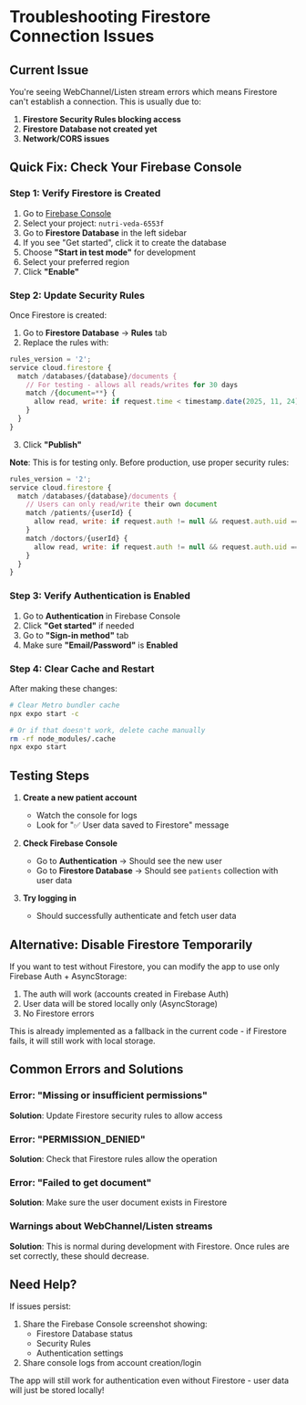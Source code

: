 # Troubleshooting Firestore Connection Issues

## Current Issue
You're seeing WebChannel/Listen stream errors which means Firestore can't establish a connection. This is usually due to:

1. **Firestore Security Rules blocking access**
2. **Firestore Database not created yet**
3. **Network/CORS issues**

## Quick Fix: Check Your Firebase Console

### Step 1: Verify Firestore is Created
1. Go to [Firebase Console](https://console.firebase.google.com/)
2. Select your project: `nutri-veda-6553f`
3. Go to **Firestore Database** in the left sidebar
4. If you see "Get started", click it to create the database
5. Choose **"Start in test mode"** for development
6. Select your preferred region
7. Click **"Enable"**

### Step 2: Update Security Rules
Once Firestore is created:

1. Go to **Firestore Database** → **Rules** tab
2. Replace the rules with:

```javascript
rules_version = '2';
service cloud.firestore {
  match /databases/{database}/documents {
    // For testing - allows all reads/writes for 30 days
    match /{document=**} {
      allow read, write: if request.time < timestamp.date(2025, 11, 24);
    }
  }
}
```

3. Click **"Publish"**

**Note**: This is for testing only. Before production, use proper security rules:

```javascript
rules_version = '2';
service cloud.firestore {
  match /databases/{database}/documents {
    // Users can only read/write their own document
    match /patients/{userId} {
      allow read, write: if request.auth != null && request.auth.uid == userId;
    }
    match /doctors/{userId} {
      allow read, write: if request.auth != null && request.auth.uid == userId;
    }
  }
}
```

### Step 3: Verify Authentication is Enabled
1. Go to **Authentication** in Firebase Console
2. Click **"Get started"** if needed
3. Go to **"Sign-in method"** tab
4. Make sure **"Email/Password"** is **Enabled**

### Step 4: Clear Cache and Restart
After making these changes:

```bash
# Clear Metro bundler cache
npx expo start -c

# Or if that doesn't work, delete cache manually
rm -rf node_modules/.cache
npx expo start
```

## Testing Steps

1. **Create a new patient account**
   - Watch the console for logs
   - Look for "✅ User data saved to Firestore" message

2. **Check Firebase Console**
   - Go to **Authentication** → Should see the new user
   - Go to **Firestore Database** → Should see `patients` collection with user data

3. **Try logging in**
   - Should successfully authenticate and fetch user data

## Alternative: Disable Firestore Temporarily

If you want to test without Firestore, you can modify the app to use only Firebase Auth + AsyncStorage:

1. The auth will work (accounts created in Firebase Auth)
2. User data will be stored locally only (AsyncStorage)
3. No Firestore errors

This is already implemented as a fallback in the current code - if Firestore fails, it will still work with local storage.

## Common Errors and Solutions

### Error: "Missing or insufficient permissions"
**Solution**: Update Firestore security rules to allow access

### Error: "PERMISSION_DENIED"
**Solution**: Check that Firestore rules allow the operation

### Error: "Failed to get document"
**Solution**: Make sure the user document exists in Firestore

### Warnings about WebChannel/Listen streams
**Solution**: This is normal during development with Firestore. Once rules are set correctly, these should decrease.

## Need Help?

If issues persist:
1. Share the Firebase Console screenshot showing:
   - Firestore Database status
   - Security Rules
   - Authentication settings
2. Share console logs from account creation/login

The app will still work for authentication even without Firestore - user data will just be stored locally!
